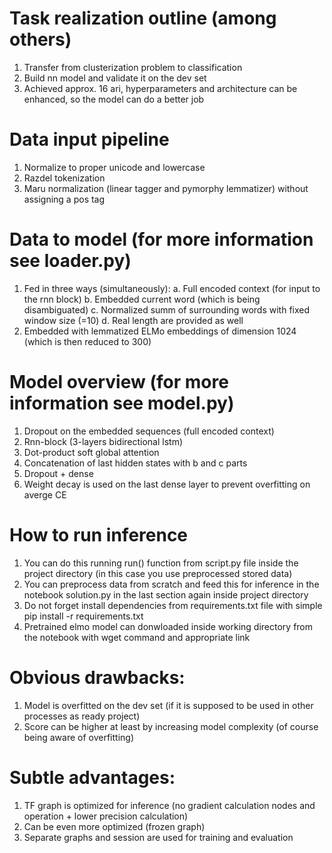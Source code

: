 # Task realization outline (among others)
1. Transfer from clusterization problem to classification
2. Build nn model and validate it on the dev set
3. Achieved approx. 16 ari, hyperparameters and architecture can be enhanced, so the model can do a better job

# Data input pipeline
1. Normalize to proper unicode and lowercase
2. Razdel tokenization
3. Maru normalization (linear tagger and pymorphy lemmatizer) without assigning a pos tag

# Data to model (for more information see loader.py)
1. Fed in three ways (simultaneously):
  a. Full encoded context (for input to the rnn block)
  b. Embedded current word (which is being disambiguated) 
  c. Normalized summ of surrounding words with fixed window size (=10)
  d. Real length are provided as well
2. Embedded with lemmatized ELMo embeddings of dimension 1024 (which is then reduced to 300)
  
# Model overview (for more information see model.py)
1. Dropout on the embedded sequences (full encoded context)
2. Rnn-block (3-layers bidirectional lstm)
3. Dot-product soft global attention
4. Concatenation of last hidden states with b and c parts 
5. Dropout + dense
6. Weight decay is used on the last dense layer to prevent overfitting on averge CE

# How to run inference
1. You can do this running run() function from script.py file inside the project directory (in this case you use preprocessed stored data)
2. You can preprocess data from scratch and feed this for inference in the notebook solution.py in the last section again inside project directory
3. Do not forget install dependencies from requirements.txt file with simple pip install -r requirements.txt
4. Pretrained elmo model can donwloaded inside working directory from the notebook with wget command and appropriate link

# Obvious drawbacks:
1. Model is overfitted on the dev set (if it is supposed to be used in other processes as ready project)
2. Score can be higher at least by increasing model complexity (of course being aware of overfitting)

# Subtle advantages:
1. TF graph is optimized for inference (no gradient calculation nodes and operation + lower precision calculation)
2. Can be even more optimized (frozen graph)
3. Separate graphs and session are used for training and evaluation
